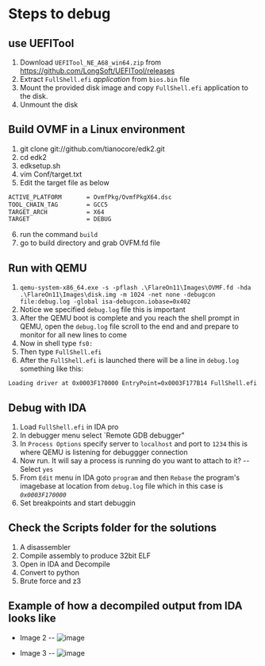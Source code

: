 # Steps to debug

## use UEFITool

1. Download `UEFITool_NE_A68_win64.zip` from https://github.com/LongSoft/UEFITool/releases
2. Extract `FullShell.efi` *application* from `bios.bin` file
3. Mount the provided disk image and copy `FullShell.efi` application to the disk.
4. Unmount the disk

## Build OVMF in a Linux environment
1. git clone git://github.com/tianocore/edk2.git
2. cd edk2
3. edksetup.sh
4. vim Conf/target.txt
5. Edit the target file as below
```sh
ACTIVE_PLATFORM       = OvmfPkg/OvmfPkgX64.dsc
TOOL_CHAIN_TAG        = GCC5 
TARGET_ARCH           = X64 
TARGET                = DEBUG
```
6. run the command `build`
7. go to build directory and grab OVFM.fd file

## Run with QEMU
1. `qemu-system-x86_64.exe -s -pflash .\FlareOn11\Images\OVMF.fd -hda .\FlareOn11\Images\disk.img -m 1024 -net none -debugcon file:debug.log -global isa-debugcon.iobase=0x402`
2. Notice we specified `debug.log` file this is important
3. After the QEMU boot is complete and you reach the shell prompt in QEMU, open the `debug.log` file scroll to the end and and prepare to monitor for all new lines to come
6. Now in shell type `fs0:`
7. Then type `FullShell.efi`
8. After the `FullShell.efi` is launched there will be a line in `debug.log` something like this:
```log
Loading driver at 0x0003F170000 EntryPoint=0x0003F177B14 FullShell.efi
```
## Debug with IDA
1. Load `FullShell.efi` in IDA pro
2. In debugger menu select `Remote GDB debugger"
3. In `Process Options` specify server to `localhost` and port to `1234` this is where QEMU is listening for debuggger connection
4. Now run. It will say a process is running do you want to attach to it? -- Select `yes`
9. From `Edit` menu in IDA goto `program` and then `Rebase` the program's imagebase at location from `debug.log` file which in this case is *`0x0003F170000`*
10. Set breakpoints and start debuggin

## Check the Scripts folder for the solutions
1. A disassembler
2. Compile assembly to produce 32bit ELF
3. Open in IDA and Decompile
4. Convert to python
5. Brute force and z3

## Example of how a decompiled output from IDA looks like
- Image 2
-- ![image](https://github.com/user-attachments/assets/285dc9a9-9b9c-4cf5-b4f6-6b0748b6b647)

- Image 3
-- ![image](https://github.com/user-attachments/assets/31716da9-c9e7-4dbc-9e0b-59bd6031aad9)


